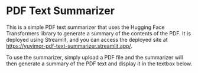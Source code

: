 # PDF Text Summarizer

This is a simple PDF text summarizer that uses the Hugging Face Transformers library to generate a summary of the contents of the PDF. It is deployed using Streamlit, and you can access the deployed site at https://yuvimor-pdf-text-summarizer.streamlit.app/.

To use the summarizer, simply upload a PDF file and the summarizer will then generate a summary of the PDF text and display it in the textbox below.



